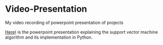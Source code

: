 # Video-Presentation
My video recording of powerpoint presentation of projects

[Here](https://view.officeapps.live.com/op/view.aspx?src=https%3A%2F%2Fraw.githubusercontent.com%2FBeegie01%2FVideo-Presentation%2Fmain%2FOsagie_SVM_presentation.pptx&wdOrigin=BROWSELINK)) is the powerpoint presentation explaining the support vector machine algorithm and its implementation in Python.
